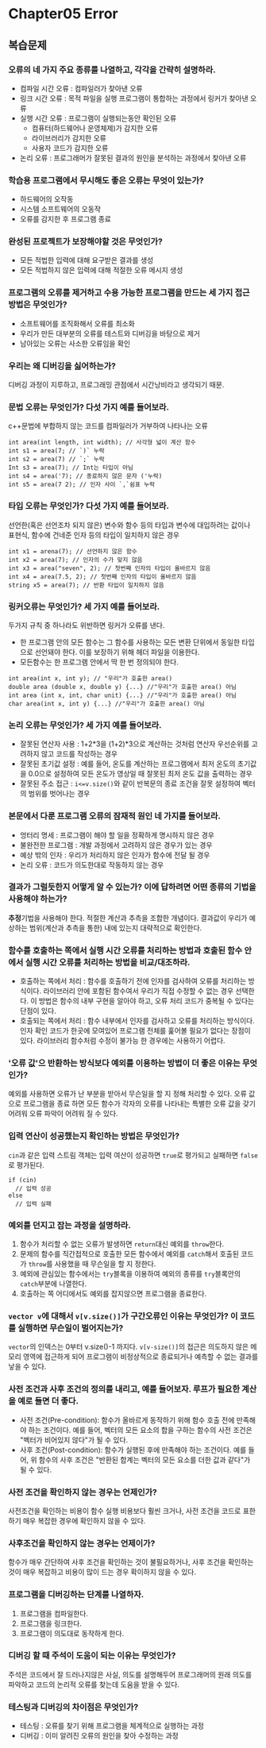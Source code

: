 # Chapter05 Error

## 복습문제

### 오류의 네 가지 주요 종류를 나열하고, 각각을 간략히 설명하라.
- 컴파일 시간 오류 : 컴파일러가 찾아낸 오류
- 링크 시간 오류 : 목적 파일을 실행 프로그램이 통합하는 과정에서 링커가 찾아낸 오류
- 실행 시간 오류 : 프로그램이 실행되는동안 확인된 오류
  - 컴퓨터(하드웨어나 운영체제)가 감지한 오류
  - 라이브러리가 감지한 오류
  - 사용자 코드가 감지한 오류
 - 논리 오류 : 프로그래머가 잘못된 결과의 원인을 분석하는 과정에서 찾아낸 오류
### 학습용 프로그램에서 무시해도 좋은 오류는 무엇이 있는가?
- 하드웨어의 오작동
- 시스템 소프트웨어의 오동작
- 오류를 감지한 후 프로그램 종료
### 완성된 프로젝트가 보장해야할 것은 무엇인가?
- 모든 적법한 입력에 대해 요구받은 결과를 생성
- 모든 적법하지 않은 입력에 대해 적절한 오류 메시지 생성
### 프로그램의 오류를 제거하고 수용 가능한 프로그램을 만드는 세 가지 접근 방법은 무엇인가?
- 소프트웨어를 조직화해서 오류를 최소화
- 우리가 만든 대부분의 오류를 테스트와 디버깅을 바탕으로 제거
- 남아있는 오류는 사소한 오류임을 확인
### 우리는 왜 디버깅을 싫어하는가?
디버깅 과정이 지루하고, 프로그래밍 관점에서 시간낭비라고 생각되기 때문.
### 문법 오류는 무엇인가? 다섯 가지 예를 들어보라.
c++문법에 부합하지 않는 코드를 컴파일러가 거부하여 나타나는 오류
```
int area(int length, int width); // 사각형 넓이 계산 함수
int s1 = area(7; // `)` 누락
int s2 = area(7) // `;` 누락
Int s3 = area(7); // Int는 타입이 아님
int s4 = area('7); // 종료하지 않은 문자 ('누락)
int s5 = area(7 2); // 인자 사이 `,`쉼표 누락
```
### 타입 오류는 무엇인가? 다섯 가지 예를 들어보라.
선언한(혹은 선언조차 되지 않은) 변수와 함수 등의 타입과 변수에 대입하려는 값이나 표현식, 함수에 건네준 인자 등의 타입이 일치하지 않은 경우
```
int x1 = arena(7); // 선언하지 않은 함수
int x2 = area(7); // 인자의 수가 맞지 않음
int x3 = area("seven", 2); // 첫번째 인자의 타입이 올바르지 않음
int x4 = area(7.5, 2); // 첫번째 인자의 타입이 올바르지 않음
string x5 = area(7); // 반환 타입이 일치하지 않음
```
### 링커오류는 무엇인가? 세 가지 예를 들어보라.
두가지 규칙 중 하나라도 위반하면 링커가 오류를 낸다.
- 한 프로그램 안의 모든 함수는 그 함수를 사용하는 모든 변환 단위에서 동일한 타입으로 선언돼야 한다. 이를 보장하기 위해 헤더 파일을 이용한다.
- 모든함수는 한 프로그램 안에서 딱 한 번 정의되야 한다.
```
int area(int x, int y); // "우리"가 호출한 area()
double area (double x, double y) {...} //"우리"가 호출한 area() 아님
int area (int x, int, char unit) {...} //"우리"가 호출한 area() 아님
char area(int x, int y) {...} //"우리"가 호출한 area() 아님
```
### 논리 오류는 무엇인가? 세 가지 예를 들어보라.
- 잘못된 연산자 사용 : 1+2*3을 (1+2)*3으로 계산하는 것처럼 연산자 우선순위를 고려하지 않고 코드를 작성하는 경우
- 잘못된 초기값 설정 : 예를 들어, 온도를 계산하는 프로그램에서 최저 온도의 초기값을 0.0으로 설정하여 모든 온도가 영상일 때 잘못된 최저 온도 값을 출력하는 경우
- 잘못된 주소 접근 : `i<=v.size()`와 같이 반복문의 종료 조건을 잘못 설정하여 벡터의 범위를 벗어나는 경우
### 본문에서 다룬 프로그램 오류의 잠재적 원인 네 가지를 들어보라.
- 엉터리 명세 : 프로그램이 해야 할 일을 정확하게 명시하지 않은 경우
- 불완전한 프로그램 : 개발 과정에서 고려하지 않은 경우가 있는 경우
- 예상 밖의 인자 : 우리가 처리하지 않은 인자가 함수에 전달 될 경우
- 논리 오류 : 코드가 의도한대로 작동하지 않는 경우
### 결과가 그럴듯한지 어떻게 알 수 있는가? 이에 답하려면 어떤 종류의 기법을 사용해야 하는가?
**추정**기법을 사용해야 한다. 적절한 계산과 추측을 조합한 개념이다.
결과값이 우리가 예상하는 범위(계산과 추측을 통한) 내에 있는지 대략적으로 확인한다.
### 함수를 호출하는 쪽에서 실행 시간 오류를 처리하는 방법과 호출된 함수 안에서 실행 시간 오류를 처리하는 방법을 비교/대조하라.
- 호출하는 쪽에서 처리 : 함수를 호출하기 전에 인자를 검사하여 오류를 처리하는 방식이다.
라이브러리 안에 포함된 함수여서 우리가 직접 수정할 수 없는 경우 선택한다.
이 방법은 함수의 내부 구현을 알아야 하고, 오류 처리 코드가 중복될 수 있다는 단점이 있다.
- 호출되는 쪽에서 처리 : 함수 내부에서 인자를 검사하고 오류를 처리하는 방식이다.
인자 확인 코드가 한곳에 모여있어 프로그램 전체를 훑어볼 필요가 없다는 장점이 있다.
라이브러리 함수처럼 수정이 불가능 한 경우에는 사용하기 어렵다.
### '오류 값'으 반환하는 방식보다 예외를 이용하는 방법이 더 좋은 이유는 무엇인가?
예외를 사용하면 오류가 난 부분을 받아서 무슨일을 할 지 정해 처리할 수 있다.
오류 값으로 프로그램을 종료 하면 모든 함수가 각자의 오류를 나타내는 특별한 오류 값을 갖기 어려워 오류 파악이 어려워 질 수 있다.
### 입력 연산이 성공했는지 확인하는 방법은 무엇인가?
`cin`과 같은 입력 스트림 객체는 입력 여산이 성공하면 `true`로 평가되고 실패하면 `false`로 평가된다.
```
if (cin)
  // 입력 성공
else
  // 입력 실패
```
### 예외를 던지고 잡는 과정을 설명하라.
1. 함수가 처리할 수 없는 오류가 발생하면 `return`대신 예외를 `throw`한다.
2. 문제의 함수를 직간접적으로 호출한 모든 함수에서 예외를 `catch`해서 호출된 코드가 `throw`를 사용했을 때 무슨일을 할 지 정한다.
3. 예외에 관심있는 함수에서는 `try`블록을 이용하여 예외의 종류를 `try`블록안의 `catch`부분에 나열한다.
4. 호출하는 쪽 어디에서도 예외를 잡지않으면 프로그램을 종료한다.
### `vector v`에 대해서 `v[v.size()]`가 구간오류인 이유는 무엇인가? 이 코드를 실행하면 무슨일이 벌어지는가?
`vector`의 인덱스는 0부터 v.size()-1 까지다.
`v[v-size()]`의 접근은 의도하지 않은 메모리 영역에 접근하게 되어 프로그램이 비정상적으로 종료되거나 예측할 수 없는 결과를 낳을 수 있다.
### 사전 조건과 사후 조건의 정의를 내리고, 예를 들어보자. 루프가 필요한 계산을 예로 들면 더 좋다.
- 사전 조건(Pre-condition): 함수가 올바르게 동작하기 위해 함수 호출 전에 만족해야 하는 조건이다.
예를 들어, 벡터의 모든 요소의 합을 구하는 함수의 사전 조건은 "벡터가 비어있지 않다"가 될 수 있다.
- 사후 조건(Post-condition): 함수가 실행된 후에 만족해야 하는 조건이다.
예를 들어, 위 함수의 사후 조건은 "반환된 합계는 벡터의 모든 요소를 더한 값과 같다"가 될 수 있다.
### 사전 조건을 확인하지 않는 경우는 언제인가?
사전조건을 확인하는 비용이 함수 실행 비용보다 훨씬 크거나, 사전 조건을 코드로 표한하기 매우 복잡한 경우에 확인하지 않을 수 있다.
### 사후조건을 확인하지 않는 경우는 언제이가?
함수가 매우 간단하여 사후 조건을 확인하는 것이 불필요하거나, 사후 조건을 확인하는 것이 매우 복잡하고 비용이 많이 드는 경우 확이하지 않을 수 있다.
### 프로그램을 디버깅하는 단계를 나열하자.
1. 프로그램을 컴파일한다.
2. 프로그램을 링크한다.
3. 프로그램이 의도대로 동작하게 한다.
### 디버깅 할 때 주석이 도움이 되는 이유는 무엇인가?
주석은 코드에서 잘 드러나지않은 사실, 의도를 설명해두어 프로그래머의 원래 의도를 파악하고 코드의 논리적 오류를 찾는데 도움을 받을 수 있다.
### 테스팅과 디버깅의 차이점은 무엇인가?
- 테스팅 : 오류를 찾기 위해 프로그램을 체계적으로 실행하는 과정
- 디버깅 : 이미 알려진 오류의 원인을 찾아 수정하는 과정
